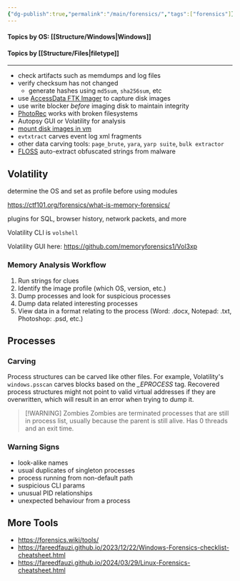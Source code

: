 ```yaml
---
{"dg-publish":true,"permalink":"/main/forensics/","tags":["forensics"]}
---
```



#### Topics by OS: [[Structure/Windows\|Windows]]
#### Topics by [[Structure/Files\|filetype]]

---

- check artifacts such as memdumps and log files
- verify checksum has not changed
	- generate hashes using `md5sum`, `sha256sum`, etc
- use [AccessData FTK Imager](http://accessdata.com/product-download) to capture disk images
- use write blocker _before_ imaging disk to maintain integrity
- [PhotoRec](https://www.cgsecurity.org/wiki/PhotoRec) works with broken filesystems
- Autopsy GUI or Volatility for analysis
- [mount disk images in vm](https://habr.com/en/articles/444940/)
- `evtxtract` carves event log xml fragments
- other data carving tools: `page_brute`, `yara`, `yarp suite`, `bulk extractor`
- [FLOSS](https://github.com/mandiant/flare-floss) auto-extract obfuscated strings from malware

## Volatility
determine the OS and set as profile before using modules

https://ctf101.org/forensics/what-is-memory-forensics/

plugins for SQL, browser history, network packets, and more

Volatility CLI is `volshell`

Volatility GUI here: https://github.com/memoryforensics1/Vol3xp

### Memory Analysis Workflow
1. Run strings for clues
2. Identify the image profile (which OS, version, etc.)
3. Dump processes and look for suspicious processes
4. Dump data related interesting processes
5. View data in a format relating to the process (Word: .docx, Notepad: .txt, Photoshop: .psd, etc.)

## Processes

### Carving
Process structures can be carved like other files. For example, Volatility's `windows.psscan` carves blocks based on the *_EPROCESS* tag. Recovered process structures might not point to valid virtual addresses if they are overwritten, which will result in an error when trying to dump it.

> [!WARNING] Zombies
Zombies are terminated processes that are still in process list, usually because the parent is still alive. Has 0 threads and an exit time.

### Warning Signs
- look-alike names
- usual duplicates of singleton processes
- process running from non-default path
- suspicious CLI params
- unusual PID relationships
- unexpected behaviour from a process

## More Tools
- https://forensics.wiki/tools/
- https://fareedfauzi.github.io/2023/12/22/Windows-Forensics-checklist-cheatsheet.html
- https://fareedfauzi.github.io/2024/03/29/Linux-Forensics-cheatsheet.html